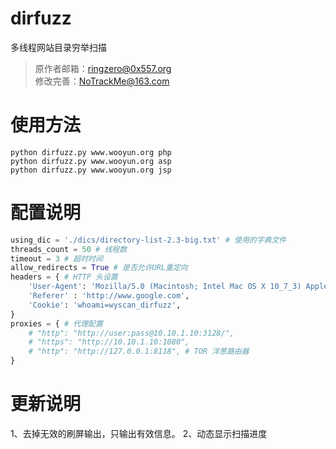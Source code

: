 # dirfuzz
多线程网站目录穷举扫描
> 原作者邮箱：ringzero@0x557.org<br />
> 修改完善：NoTrackMe@163.com<br />


# 使用方法
``` shell
python dirfuzz.py www.wooyun.org php
python dirfuzz.py www.wooyun.org asp
python dirfuzz.py www.wooyun.org jsp
```

# 配置说明
``` python
using_dic = './dics/directory-list-2.3-big.txt' # 使用的字典文件
threads_count = 50 # 线程数
timeout = 3 # 超时时间
allow_redirects = True # 是否允许URL重定向
headers = { # HTTP 头设置
	'User-Agent': 'Mozilla/5.0 (Macintosh; Intel Mac OS X 10_7_3) AppleWebKit/535.20 (KHTML, like Gecko) Chrome/19.0.1036.7 Safari/535.20',
	'Referer' : 'http://www.google.com',
	'Cookie': 'whoami=wyscan_dirfuzz',
}
proxies = { # 代理配置
	# "http": "http://user:pass@10.10.1.10:3128/",
	# "https": "http://10.10.1.10:1080",
	# "http": "http://127.0.0.1:8118", # TOR 洋葱路由器
}
```
# 更新说明
1、去掉无效的刷屏输出，只输出有效信息。
2、动态显示扫描进度
